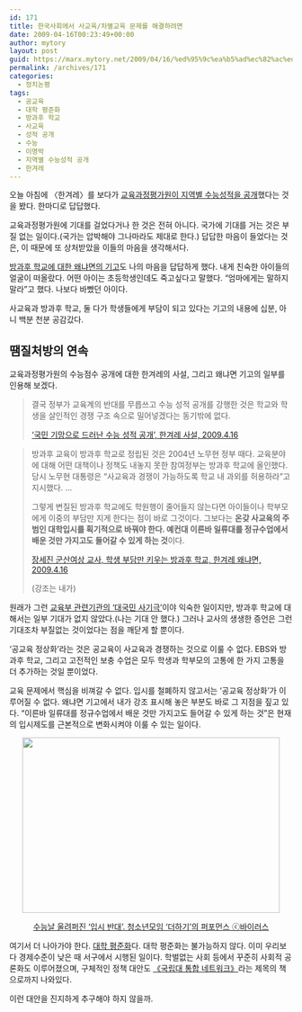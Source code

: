 ```yaml
---
id: 171
title: 한국사회에서 사교육/차별교육 문제를 해결하려면
date: 2009-04-16T00:23:49+00:00
author: mytory
layout: post
guid: https://marx.mytory.net/2009/04/16/%ed%95%9c%ea%b5%ad%ec%82%ac%ed%9a%8c%ec%97%90%ec%84%9c-%ec%82%ac%ea%b5%90%ec%9c%a1%ec%b0%a8%eb%b3%84%ea%b5%90%ec%9c%a1-%eb%ac%b8%ec%a0%9c%eb%a5%bc-%ed%95%b4%ea%b2%b0%ed%95%98%eb%a0%a4%eb%a9%b4/
permalink: /archives/171
categories:
  - 정치논평
tags:
  - 공교육
  - 대학 평준화
  - 방과후 학교
  - 사교육
  - 성적 공개
  - 수능
  - 이명박
  - 지역별 수능성적 공개
  - 한겨레
---
```

오늘 아침에 〈한겨레〉를 보다가 <a href="http://www.hani.co.kr/arti/society/schooling/349938.html" target="_blank" title="유선희,정민영 기자, ‘우등생 뽑아 ‘수능우수’ 특목·자사고가 실상 왜곡’, 한겨레, 2009.4.16">교육과정평가원이 지역별 수능성적을 공개</a>했다는 것을 봤다. 한마디로 답답했다.

교육과정평가원에 기대를 걸었다거나 한 것은 전혀 아니다. 국가에 기대를 거는 것은 부질 없는 일이다.(국가는 압박해야 그나마라도 제대로 한다.) 답답한 마음이 들었다는 것은, 이 때문에 또 상처받았을 이들의 마음을 생각해서다.

<a href="http://www.hani.co.kr/arti/opinion/because/350022.html" target="_blank" title="장세진, 학생 부담만 키우는 방과후 학교, 한겨레 왜냐면, 2009.4.16">방과후 학교에 대한 왜냐면의 기고</a>도 나의 마음을 답답하게 했다. 내게 친숙한 아이들의 얼굴이 떠올랐다. 어떤 아이는 초등학생인데도 죽고싶다고 말했다. “엄마에게는 말하지 말라”고 했다. 나보다 바빴던 아이다. 

사교육과 방과후 학교, 둘 다가 학생들에게 부담이 되고 있다는 기고의 내용에 십분, 아니 백분 천분 공감갔다.

## 땜질처방의 연속

교육과정평가원의 수능점수 공개에 대한 한겨레의 사설, 그리고 왜냐면 기고의 일부를 인용해 보겠다.

> 결국 정부가 교육계의 반대를 무릅쓰고 수능 성적 공개를 강행한 것은 학교와 학생을 살인적인 경쟁 구조 속으로 밀어넣겠다는 동기밖에 없다.
> 
> <p class="rep">
>   <a href="http://www.hani.co.kr/arti/opinion/editorial/350000.html" target="_blank">‘국민 기망으로 드러난 수능 성적 공개’, 한겨레 사설, 2009.4.16</a>
> </p>

> 방과후 교육이 방과후 학교로 정립된 것은 2004년 노무현 정부 때다. 교육분야에 대해 어떤 대책이나 정책도 내놓지 못한 참여정부는 방과후 학교에 올인했다. 당시 노무현 대통령은 “사교육과 경쟁이 가능하도록 학교 내 과외를 허용하라”고 지시했다. …
> 
> 그렇게 변질된 방과후 학교에도 학원행이 줄어들지 않는다면 아이들이나 학부모에게 이중의 부담만 지게 한다는 점이 바로 그것이다. 그보다는 **온갖 사교육의 주범인 대학입시를 획기적으로 바꿔야 한다. 예컨대 이른바 일류대를 정규수업에서 배운 것만 가지고도 들어갈 수 있게 하는 것**이다.
> 
> <p class="rep">
>   <a href="http://www.hani.co.kr/arti/opinion/because/350022.html" target="_blank">장세진 군산여상 교사, 학생 부담만 키우는 방과후 학교, 한겨레 왜냐면, 2009.4.16</a>
> </p>
> 
> <p class="rep">
>   (강조는 내가)
> </p>

원래가 그런 <a href="http://wspaper.org/article/2961" target="_blank" title="김현옥, ‘《교육부의 대국민 사기극》 서평 - 노무현의 ‘교육 개혁’ 사기극에 대한 통렬한 고발’, 2006.3.8">교육부 관련기관의 ‘대국민 사기극’</a>이야 익숙한 일이지만, 방과후 학교에 대해서는 일부 기대가 없지 않았다.(나는 기대 안 했다.) 그러나 교사의 생생한 증언은 그런 기대조차 부질없는 것이었다는 점을 깨닫게 할 뿐이다.

‘공교육 정상화’라는 것은 공교육이 사교육과 경쟁하는 것으로 이룰 수 없다. EBS와 방과후 학교, 그리고 고전적인 보충 수업은 모두 학생과 학부모의 고통에 한 가지 고통을 더 추가하는 것일 뿐이었다.

교육 문제에서 핵심을 비껴갈 수 없다. 입시를 철폐하지 않고서는 ‘공교육 정상화’가 이루어질 수 없다. 왜냐면 기고에서 내가 강조 표시해 놓은 부분도 바로 그 지점을 짚고 있다. “이른바 일류대를 정규수업에서 배운 것만 가지고도 들어갈 수 있게 하는 것”은 현재의 입시제도를 근본적으로 변화시켜야 이룰 수 있는 일이다.

<div class="imageblock center" style="text-align: center; clear: both; width:458px; margin: 0 auto;">
  <img height="312" width="458" alt="" src="http://cfile5.uf.tistory.com/image/1861421E49E679791120AF" /></p> 
  
  <p>
    <A HREF="http://www.vop.co.kr/P00000140511.html"  target="_blank" >수능날 울려퍼진 ‘입시 반대’. 청소년모임 ‘더하기’의 퍼포먼스 ⓒ바이러스</A>
  </p>
</div>

여기서 더 나아가야 한다. <a href="http://wspaper.org/article/1680" target="_blank" title="강동훈 기자, 김상봉 인터뷰 - “대학평준화만이 해결책입니다”, 2004.12.8">대학 평준화</a>다. 대학 평준화는 불가능하지 않다. 이미 우리보다 경제수준이 낮은 때 서구에서 시행된 일이다. 학벌없는 사회 등에서 꾸준히 사회적 공론화도 이루어졌으며, 구체적인 정책 대안도 <a href="http://wspaper.org/article/1695" target="_blank" title="김현옥, 국립대 통합네트워크 - 입시지옥과 학벌 사회를 넘어, 2004.12.8 - 링크의 중간 부분에 있음">《국립대 통합 네트워크》</a>라는 제목의 책으로까지 나와있다.

이런 대안을 진지하게 추구해야 하지 않을까.